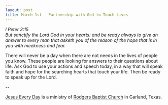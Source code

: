 ```yaml
---
layout: post
title: March 1st - Partnership with God to Touch Lives
---
```


_I Peter 3:15  
But sanctify the Lord God in your hearts: and be ready always to
give an answer to every man that asketh you of the reason of the hope
that is in you with meekness and fear._

There will never be a day when there are not needs in the lives of
people you know. These people are looking for answers to their
questions about life. Ask God to use your actions and speech today,
in a way that will speak faith and hope for the searching hearts that
touch your life. Then be ready to speak up for the Lord.

 --

<a href=http://jesuseveryday.net>Jesus Every Day</a> is a ministry of <a href=http://rodgersbaptist.net>Rodgers Baptist Church</a> in Garland, Texas.
